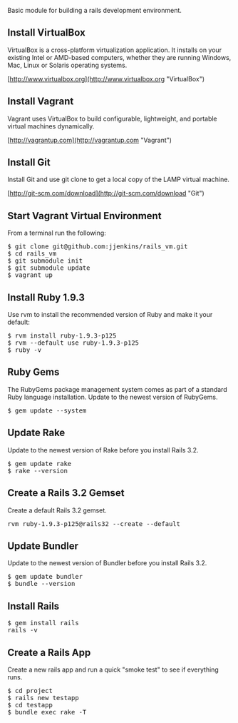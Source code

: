 Basic module for building a rails development environment.

## Install VirtualBox
VirtualBox is a cross-platform virtualization application. It installs on your existing Intel or AMD-based computers, whether they are running Windows, Mac, Linux or Solaris operating systems.

[http://www.virtualbox.org](http://www.virtualbox.org "VirtualBox")

## Install Vagrant
Vagrant uses VirtualBox to build configurable, lightweight, and portable virtual machines dynamically.

[http://vagrantup.com](http://vagrantup.com "Vagrant")

## Install Git
Install Git and use git clone to get a local copy of the LAMP virtual machine.

[http://git-scm.com/download](http://git-scm.com/download "Git")

## Start Vagrant Virtual Environment

From a terminal run the following:

<pre>
$ git clone git@github.com:jjenkins/rails_vm.git
$ cd rails_vm
$ git submodule init
$ git submodule update
$ vagrant up
</pre>

## Install Ruby 1.9.3
Use rvm to install the recommended version of Ruby and make it your default:

<pre>
$ rvm install ruby-1.9.3-p125
$ rvm --default use ruby-1.9.3-p125
$ ruby -v
</pre>

## Ruby Gems
The RubyGems package management system comes as part of a standard Ruby language installation. Update to the newest version of RubyGems.

<pre>
$ gem update --system
</pre>

## Update Rake
Update to the newest version of Rake before you install Rails 3.2.

<pre>
$ gem update rake
$ rake --version
</pre>

## Create a Rails 3.2 Gemset
Create a default Rails 3.2 gemset.

<pre>
rvm ruby-1.9.3-p125@rails32 --create --default
</pre>

## Update Bundler
Update to the newest version of Bundler before you install Rails 3.2.

<pre>
$ gem update bundler
$ bundle --version
</pre>

## Install Rails

<pre>
$ gem install rails
rails -v
</pre>

## Create a Rails App
Create a new rails app and run a quick "smoke test" to see if everything runs.

<pre>
$ cd project
$ rails new testapp
$ cd testapp
$ bundle exec rake -T
</pre>
